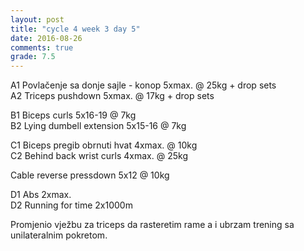 ```yaml
---
layout: post
title: "cycle 4 week 3 day 5"
date: 2016-08-26
comments: true
grade: 7.5
---
```


A1 Povlačenje sa donje sajle - konop 5xmax. @ 25kg + drop sets     
A2 Triceps pushdown 5xmax. @ 17kg + drop sets    

B1 Biceps curls 5x16-19 @ 7kg  
B2 Lying dumbell extension 5x15-16 @ 7kg    
 
C1 Biceps pregib obrnuti hvat 4xmax. @ 10kg     
C2 Behind back wrist curls 4xmax. @ 25kg  
 
Cable reverse pressdown 5x12 @ 10kg     

D1 Abs 2xmax.  
D2 Running for time 2x1000m  

Promjenio vježbu za triceps da rasteretim rame a i ubrzam trening sa unilateralnim pokretom.
